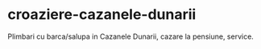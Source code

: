 # croaziere-cazanele-dunarii
Plimbari cu barca/salupa in Cazanele Dunarii, cazare la pensiune, service.
